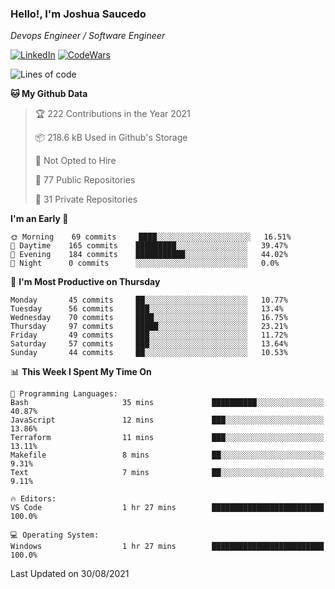 ### Hello!, I'm Joshua Saucedo
*Devops Engineer / Software Engineer*  

[![LinkedIn](https://img.shields.io/badge/LinkedIn-0073b1?logo=linkedin&style=flat-square&logoColor=white)](https://www.linkedin.com/in/joshua-nathanael-saucedo-uriarte-bb0336169/)
[![CodeWars](https://www.codewars.com/users/joshuansu0897/badges/micro)](https://www.codewars.com/users/joshuansu0897)

<!--START_SECTION:waka-->
![Lines of code](https://img.shields.io/badge/From%20Hello%20World%20I%27ve%20Written-3.7%20million%20lines%20of%20code-blue)

**🐱 My Github Data** 

> 🏆 222 Contributions in the Year 2021
 > 
> 📦 218.6 kB Used in Github's Storage 
 > 
> 🚫 Not Opted to Hire
 > 
> 📜 77 Public Repositories 
 > 
> 🔑 31 Private Repositories  
 > 
**I'm an Early 🐤** 

```text
🌞 Morning    69 commits     ████░░░░░░░░░░░░░░░░░░░░░   16.51% 
🌆 Daytime    165 commits    █████████░░░░░░░░░░░░░░░░   39.47% 
🌃 Evening    184 commits    ███████████░░░░░░░░░░░░░░   44.02% 
🌙 Night      0 commits      ░░░░░░░░░░░░░░░░░░░░░░░░░   0.0%

```
📅 **I'm Most Productive on Thursday** 

```text
Monday       45 commits     ██░░░░░░░░░░░░░░░░░░░░░░░   10.77% 
Tuesday      56 commits     ███░░░░░░░░░░░░░░░░░░░░░░   13.4% 
Wednesday    70 commits     ████░░░░░░░░░░░░░░░░░░░░░   16.75% 
Thursday     97 commits     █████░░░░░░░░░░░░░░░░░░░░   23.21% 
Friday       49 commits     ███░░░░░░░░░░░░░░░░░░░░░░   11.72% 
Saturday     57 commits     ███░░░░░░░░░░░░░░░░░░░░░░   13.64% 
Sunday       44 commits     ██░░░░░░░░░░░░░░░░░░░░░░░   10.53%

```


📊 **This Week I Spent My Time On** 

```text
💬 Programming Languages: 
Bash                     35 mins             ██████████░░░░░░░░░░░░░░░   40.87% 
JavaScript               12 mins             ███░░░░░░░░░░░░░░░░░░░░░░   13.86% 
Terraform                11 mins             ███░░░░░░░░░░░░░░░░░░░░░░   13.11% 
Makefile                 8 mins              ██░░░░░░░░░░░░░░░░░░░░░░░   9.31% 
Text                     7 mins              ██░░░░░░░░░░░░░░░░░░░░░░░   9.11%

🔥 Editors: 
VS Code                  1 hr 27 mins        █████████████████████████   100.0%

💻 Operating System: 
Windows                  1 hr 27 mins        █████████████████████████   100.0%

```


 Last Updated on 30/08/2021
<!--END_SECTION:waka-->
